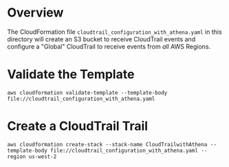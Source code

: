# Overview
The CloudFormation file `cloudtrail_configuration_with_athena.yaml` in this directory will create an S3 bucket to receive CloudTrail events and configure a "Global" CloudTrail to receive events from _all_ AWS Regions.

# Validate the Template

`aws cloudformation validate-template --template-body file://cloudtrail_configuration_with_athena.yaml`

# Create a CloudTrail Trail

`aws cloudformation create-stack --stack-name CloudTrailwithAthena --template-body file://cloudtrail_configuration_with_athena.yaml --region us-west-2`
